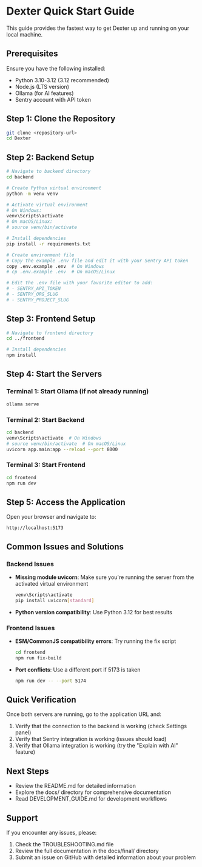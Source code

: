 # Dexter Quick Start Guide

This guide provides the fastest way to get Dexter up and running on your local machine.

## Prerequisites

Ensure you have the following installed:
- Python 3.10-3.12 (3.12 recommended)
- Node.js (LTS version)
- Ollama (for AI features)
- Sentry account with API token

## Step 1: Clone the Repository

```bash
git clone <repository-url>
cd Dexter
```

## Step 2: Backend Setup

```bash
# Navigate to backend directory
cd backend

# Create Python virtual environment
python -m venv venv

# Activate virtual environment
# On Windows:
venv\Scripts\activate
# On macOS/Linux:
# source venv/bin/activate

# Install dependencies
pip install -r requirements.txt

# Create environment file
# Copy the example .env file and edit it with your Sentry API token
copy .env.example .env  # On Windows
# cp .env.example .env  # On macOS/Linux

# Edit the .env file with your favorite editor to add:
# - SENTRY_API_TOKEN
# - SENTRY_ORG_SLUG
# - SENTRY_PROJECT_SLUG
```

## Step 3: Frontend Setup

```bash
# Navigate to frontend directory
cd ../frontend

# Install dependencies
npm install
```

## Step 4: Start the Servers

### Terminal 1: Start Ollama (if not already running)
```bash
ollama serve
```

### Terminal 2: Start Backend
```bash
cd backend
venv\Scripts\activate  # On Windows
# source venv/bin/activate  # On macOS/Linux
uvicorn app.main:app --reload --port 8000
```

### Terminal 3: Start Frontend
```bash
cd frontend
npm run dev
```

## Step 5: Access the Application

Open your browser and navigate to:
```
http://localhost:5173
```

## Common Issues and Solutions

### Backend Issues

- **Missing module uvicorn**: Make sure you're running the server from the activated virtual environment
  ```bash
  venv\Scripts\activate
  pip install uvicorn[standard]
  ```

- **Python version compatibility**: Use Python 3.12 for best results

### Frontend Issues

- **ESM/CommonJS compatibility errors**: Try running the fix script
  ```bash
  cd frontend
  npm run fix-build
  ```

- **Port conflicts**: Use a different port if 5173 is taken
  ```bash
  npm run dev -- --port 5174
  ```

## Quick Verification

Once both servers are running, go to the application URL and:

1. Verify that the connection to the backend is working (check Settings panel)
2. Verify that Sentry integration is working (issues should load)
3. Verify that Ollama integration is working (try the "Explain with AI" feature)

## Next Steps

- Review the README.md for detailed information
- Explore the docs/ directory for comprehensive documentation
- Read DEVELOPMENT_GUIDE.md for development workflows

## Support

If you encounter any issues, please:
1. Check the TROUBLESHOOTING.md file
2. Review the full documentation in the docs/final/ directory
3. Submit an issue on GitHub with detailed information about your problem